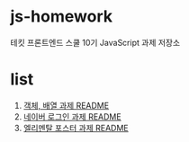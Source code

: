 # js-homework
테킷 프론트엔드 스쿨 10기 JavaScript 과제 저장소

# list
1. [객체, 배열 과제 README](https://github.com/happyhye/js-homework/blob/main/mission00/README.md)
2. [네이버 로그인 과제 README](https://github.com/happyhye/js-homework/blob/main/mission01/naver_login/README.md)
3. [엘리멘탈 포스터 과제 README](https://github.com/happyhye/js-homework/blob/main/mission02/poster/README.md)
